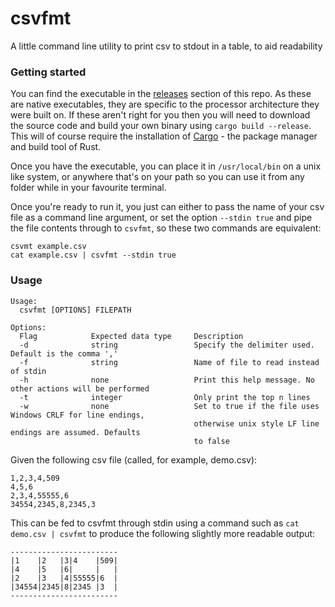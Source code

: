 # csvfmt

A little command line utility to print csv to stdout in a table, to aid readability

### Getting started

You can find the executable in the [releases](https://github.com/AndrewCushing/csvfmt/releases) section of this repo.
As these are native executables, they are specific to the processor architecture they were built on. If these aren't
right for you then you will need to download the source code and build your own binary using `cargo build --release`.
This will of course require the installation of [Cargo](https://doc.rust-lang.org/cargo/getting-started/installation.html) - the package manager and build tool of Rust.

Once you have the executable, you can place it in `/usr/local/bin` on a unix like system, or anywhere that's on your path
so you can use it from any folder while in your favourite terminal.

Once you're ready to run it, you just can either to pass the name of your csv file as a command line argument, or set 
the option `--stdin true` and pipe the file contents through to `csvfmt`, so these two commands are equivalent:
```
csvmt example.csv
cat example.csv | csvfmt --stdin true
```

### Usage
```
Usage:
  csvfmt [OPTIONS] FILEPATH

Options:
  Flag            Expected data type     Description
  -d              string                 Specify the delimiter used. Default is the comma ','
  -f              string                 Name of file to read instead of stdin
  -h              none                   Print this help message. No other actions will be performed
  -t              integer                Only print the top n lines
  -w              none                   Set to true if the file uses Windows CRLF for line endings,
                                         otherwise unix style LF line endings are assumed. Defaults
                                         to false
```

Given the following csv file (called, for example, demo.csv):

```
1,2,3,4,509
4,5,6
2,3,4,55555,6
34554,2345,8,2345,3
```

This can be fed to csvfmt through stdin using a command such as `cat demo.csv | csvfmt` to produce the following 
slightly more readable output:

```
------------------------
|1    |2   |3|4    |509|
|4    |5   |6|     |   |
|2    |3   |4|55555|6  |
|34554|2345|8|2345 |3  |
------------------------
```